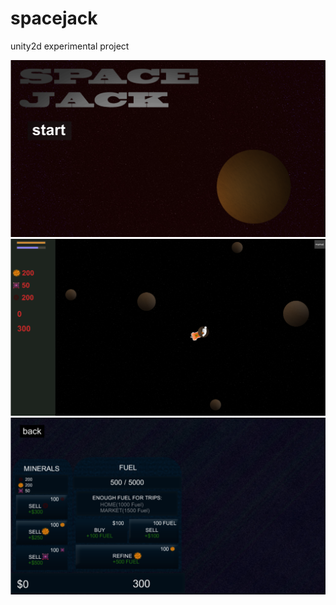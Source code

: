 spacejack
=========

unity2d experimental project

![Menu](https://github.com/bradur/spacejack/raw/master/screenshots/menu.png "menu")
![Game](https://github.com/bradur/spacejack/raw/master/screenshots/game.png "game")
![Market](https://github.com/bradur/spacejack/raw/master/screenshots/market.png "market")
